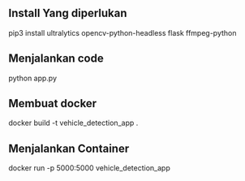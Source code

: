 ## Install Yang diperlukan ##

pip3 install ultralytics opencv-python-headless flask ffmpeg-python

## Menjalankan code ##

python app.py

## Membuat docker ##

docker build -t vehicle_detection_app .


## Menjalankan Container ##
docker run -p 5000:5000 vehicle_detection_app

